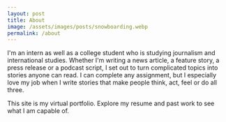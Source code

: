 ```yaml
---
layout: post
title: About
image: /assets/images/posts/snowboarding.webp
permalink: /about
---
```

I'm an intern as well as a college student who is studying journalism and international studies. Whether I'm writing a news article, a feature story, a press release or a podcast script, I set out to turn complicated topics into stories anyone can read. I can complete any assignment, but I especially love my job when I write stories that make people think, act, feel or do all three.

This site is my virtual portfolio. Explore my resume and past work to see what I am capable of.